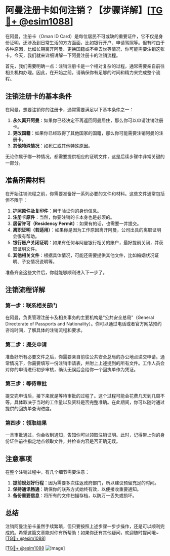 # 阿曼注册卡如何注销？【步骤详解】[[TG💪+ @esim1088](https://t.me/s/esim1088)]

在阿曼，注册卡（Oman ID Card）是每位居民不可或缺的重要证件，它不仅是身份证明，还涉及到日常生活的方方面面，比如银行开户、申请驾照等。但有时由于各种原因，比如长期离开阿曼、更换国籍或不幸去世等情况，你可能需要注销这张卡。今天，我们就来详细讲解一下阿曼注册卡的注销流程。

首先，我们需要明确一点：注销注册卡是一个相对复杂的过程，通常需要亲自前往相关机构办理。因此，在开始之前，请确保你有足够的时间和精力来完成整个流程。

## 注销注册卡的基本条件

在阿曼，想要注销你的注册卡，通常需要满足以下基本条件之一：

1. **永久离开阿曼**：如果你已经决定不再返回阿曼居住，那么你可以申请注销注册卡。
2. **更改国籍**：如果你已经取得了其他国家的国籍，那么你可能需要注销阿曼的注册卡。
3. **其他特殊情况**：如死亡或其他特殊原因。

无论你属于哪一种情况，都需要提供相应的证明文件，这是后续步骤中非常关键的一部分。

## 准备所需材料

在开始注销流程之前，你需要准备好一系列必要的文件和材料。这些文件通常包括但不限于：

1. **护照原件及复印件**：用于验证你的身份信息。
2. **注册卡原件**：当然，你要注销的卡本身也是必须的。
3. **居留许可（Residency Permit）**：如果有的话，也需要一并提交。
4. **离职证明（若适用）**：如果你是因为工作原因离开阿曼，公司出具的离职证明会很有帮助。
5. **银行账户关闭证明**：如果有任何与阿曼银行相关的账户，最好提前关闭，并获取证明文件。
6. **其他相关文件**：根据具体情况，可能还需要提供其他文件，比如婚姻状况证明、子女情况说明等。

准备齐全这些文件后，你就能够顺利进入下一步了。

## 注销流程详解

### 第一步：联系相关部门

在阿曼，负责管理注册卡及相关事务的主要机构是“公共安全总局”（General Directorate of Passports and Nationality）。你可以通过电话或者官方网站预约咨询时间，了解具体的注销流程和要求。

### 第二步：提交申请

准备好所有必要文件之后，你需要亲自前往公共安全总局的办公地点递交申请。通常情况下，你需要填写一份注销申请表，并附上上述提到的所有文件。工作人员会对你的申请进行初步审核，确认无误后会给你一个回执单作为凭证。

### 第三步：等待审批

提交完申请后，接下来就是等待审批的过程了。这个过程可能会花费几天到几周不等，具体取决于当时的工作量以及资料是否完整准确。在此期间，你可以随时通过提供的回执单查询进度。

### 第四步：领取结果

一旦审批通过，你会收到通知，告知你可以领取注销证明。此时，记得带上你的身份证件前往指定地点领取文件，并检查内容是否正确无误。

## 注意事项

在整个注销过程中，有几个细节需要注意：

1. **提前规划好行程**：因为需要多次往返政府部门，所以建议预留充足的时间。
2. **保持通讯畅通**：确保你的联系方式始终有效，以便接收重要通知。
3. **备份重要信息**：将所有的文件扫描存档，以防万一丢失或损坏。

## 总结

注销阿曼注册卡虽然手续繁琐，但只要按照上述步骤一步步操作，还是可以顺利完成的。希望这篇文章能对你有所帮助！如果你还有其他疑问，欢迎随时提问哦~ [[TG💪+ @esim1088](https://t.me/s/esim1088)]

[[TG💪+ @esim1088](https://t.me/s/esim1088) ![Image](https://i.postimg.cc/4NQfJmqS/Snipaste-2025-05-13-00-14-12.png)]